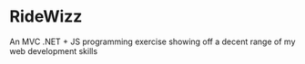 # RideWizz
An MVC .NET + JS programming exercise showing off a decent range of my web development skills

